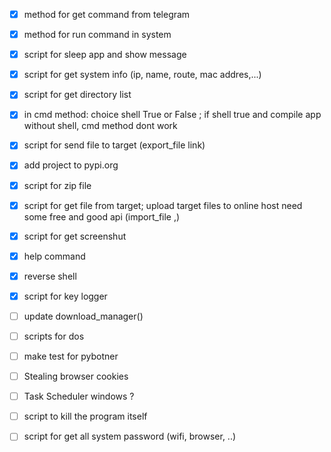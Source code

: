 
- [x] method for get command from telegram
- [x] method for run command in system
- [x] script for sleep app and show message
- [x] script for get system info (ip, name, route, mac addres,...)
- [x] script for get directory list 
- [x] in cmd method: choice shell True or False ; if shell true and compile app without shell, cmd method dont work
- [x] script for send file to target (export_file link)
- [x] add project to pypi.org
- [x] script for zip file
- [x] script for get file from target; upload target files to online host need some free and good api (import_file ,<route>) 
- [x] script for get screenshut
- [x] help command
- [x] reverse shell
- [x] script for key logger
- [ ] update download_manager() 
- [ ] scripts for dos
- [ ] make test for pybotner
- [ ] Stealing browser cookies
- [ ] Task Scheduler windows ?
- [ ] script to kill the program itself 
- [ ] script for get all system password (wifi, browser, ..)


